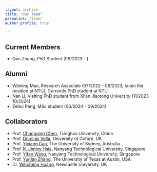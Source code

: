 ```yaml
---
layout: archive
title: "Our Team"
permalink: /team/
author_profile: true

---
```


Current Members
--------
* Qun Zhang, PhD Student (09/2023 - )

Alumni
--------
* Weining Mao, Research Associate (07/2022 - 06/2023, taken the position at NTU), Currently PhD student at NTU.
* Nan Li, Visiting PhD student from Xi'an Jiaotong University (11/2023 - 10/2024)
* Zehui Peng, MSc student (06/2024 - 09/2024)

Collaborators
--------
* Prof. [Changqing Chen](https://www.hy.tsinghua.edu.cn/hyen/info/1162/1189.htm), Tsinghua University, China
* Prof. [Dominic Vella](https://people.maths.ox.ac.uk/vella/index.html), University of Oxford, UK
* Prof. [Yixiang Gan](https://drgan.org/), The University of Sydney, Australia
* Prof. [K. Jimmy Hsia](https://dr.ntu.edu.sg/cris/rp/rp00575), Nanyang Technological University, Singapore
* Prof. [Yifan Wang](https://www.yifanwangntu.com/), Nanyang Technological University, Singapore
* Prof. [Yunlan Zhang](https://sites.utexas.edu/utmaslab/), The University of Texas at Austin, USA
* Dr. [Weicheng Huang](https://weicheng-huang-mechanics.github.io/website/), Newcastle University, UK
